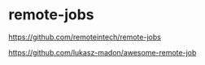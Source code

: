 # remote-jobs
https://github.com/remoteintech/remote-jobs

https://github.com/lukasz-madon/awesome-remote-job
